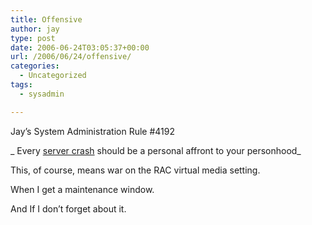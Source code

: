 ```yaml
---
title: Offensive
author: jay
type: post
date: 2006-06-24T03:05:37+00:00
url: /2006/06/24/offensive/
categories:
  - Uncategorized
tags:
  - sysadmin

---
```

Jay’s System Administration Rule #4192

_ Every [server crash][1] should be a personal affront to your personhood_

This, of course, means war on the RAC virtual media setting.

When I get a maintenance window.

And If I don’t forget about it.

 [1]: http://systems.extension.org/blog/2006/06/23/sourcecodeextension-crash/